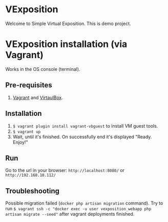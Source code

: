 VExposition
==============

Welcome to Simple Virtual Exposition. This is demo project.


VExposition installation (via Vagrant)
=======================================

Works in the OS console (terminal).
  
Pre-requisites
---------------
1. [Vagrant](https://www.vagrantup.com/downloads.html) and [VirtaulBox](https://www.virtualbox.org/wiki/Downloads).


Installation
-------------
1. `$ vagrant plugin install vagrant-vbguest` to install VM guest tools.
3. `$ vagrant up`
4. Wait, until it's finished. On successfully end it's displayed "Ready. Enjoy!"


Run
----
Go to the url in your browser: `http://localhost:8080/` or `http://192.168.10.112/`


Troubleshooting
----------------
Possible migration failed (`docker php artisan migration` command).
Try to run `$ vagrant ssh -c "docker exec -u user vexposition_webapp php artisan migrate --seed"` after
vagrant deployments finished.

